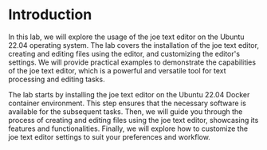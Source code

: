 # Introduction

In this lab, we will explore the usage of the joe text editor on the Ubuntu 22.04 operating system. The lab covers the installation of the joe text editor, creating and editing files using the editor, and customizing the editor's settings. We will provide practical examples to demonstrate the capabilities of the joe text editor, which is a powerful and versatile tool for text processing and editing tasks.

The lab starts by installing the joe text editor on the Ubuntu 22.04 Docker container environment. This step ensures that the necessary software is available for the subsequent tasks. Then, we will guide you through the process of creating and editing files using the joe text editor, showcasing its features and functionalities. Finally, we will explore how to customize the joe text editor settings to suit your preferences and workflow.
